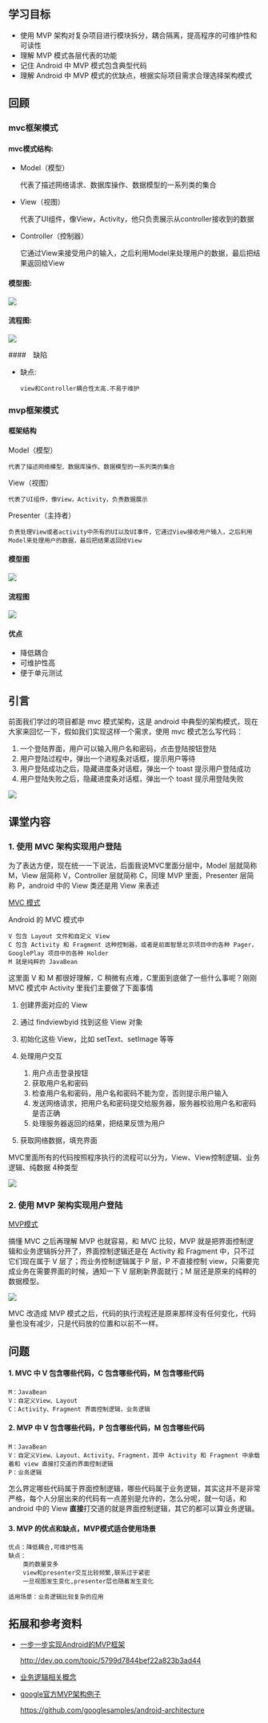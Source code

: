 

## 学习目标

* 使用 MVP 架构对复杂项目进行模块拆分，耦合隔离，提高程序的可维护性和可读性
* 理解 MVP 模式各层代表的功能
* 记住 Android 中 MVP 模式包含典型代码
* 理解 Android 中 MVP 模式的优缺点，根据实际项目需求合理选择架构模式

## 回顾

### mvc框架模式
#### mvc模式结构:

- Model（模型）

	 代表了描述网络请求、数据库操作、数据模型的一系列类的集合
- View（视图）

	代表了UI组件，像View，Activity，他只负责展示从controller接收到的数据
	
- Controller（控制器）
 
    它通过View来接受用户的输入，之后利用Model来处理用户的数据，最后把结果返回给View
	
#### 模型图:

![](/day01/img/mvc模型图.png)


#### 流程图:

![](/day01/img/mvc流程图.png)

####　缺陷

      
- 缺点:

      view和Controller耦合性太高.不易于维护


### mvp框架模式

#### 框架结构

Model（模型）

	代表了描述网络模型、数据库操作、数据模型的一系列类的集合
View（视图）

	代表了UI组件，像View，Activity，负责数据展示
Presenter（主持者）

    负责处理View或者activity中所有的UI以及UI事件，它通过View接收用户输入，之后利用Model来处理用户的数据，最后把结果返回给View

#### 模型图

![](/day01/img/mvp基础框架模型图.png)


#### 流程图

![](/day01/img/mvp基础框架图.png)

#### 优点

- 降低耦合
- 可维护性高
- 便于单元测试


## 引言

前面我们学过的项目都是 mvc 模式架构，这是 android 中典型的架构模式，现在大家来回忆一下，假如我们实现这样一个需求，使用 mvc 模式怎么写代码：

1. 一个登陆界面，用户可以输入用户名和密码，点击登陆按钮登陆
2. 用户登陆过程中，弹出一个进程条对话框，提示用户等待
3. 用户登陆成功之后，隐藏进度条对话框，弹出一个 toast 提示用户登陆成功
4. 用户登陆失败之后，隐藏进度条对话框，弹出一个 toast 提示用登陆失败

![](img/architecture001.png)

## 课堂内容

### 1. 使用 MVC 架构实现用户登陆

为了表达方便，现在统一一下说法，后面我说MVC里面分层中，Model 层就简称 M，View 层简称 V，Controller 层就简称 C，同理 MVP 里面，Presenter 层简称 P，android 中的 View 类还是用 View 来表述


[MVC 模式](/day01/006.01_MVC模式.md )

Android 的 MVC 模式中

```
V 包含 Layout 文件和自定义 View
C 包含 Activity 和 Fragment 这种控制器，或者是前面智慧北京项目中的各种 Pager，GooglePlay 项目中的各种 Holder
M 就是纯粹的 JavaBean
```

这里面 V 和 M 都很好理解，C 稍微有点难，C里面到底做了一些什么事呢？刚刚 MVC 模式中 Activity 里我们主要做了下面事情

1. 创建界面对应的 View
2. 通过 findviewbyid 找到这些 View 对象
3. 初始化这些 View，比如 setText、setImage 等等
4. 处理用户交互

   1. 用户点击登录按钮
   2. 获取用户名和密码
   3. 检查用户名和密码，用户名和密码不能为空，否则提示用户输入
   4. 发送网络请求，把用户名和密码提交给服务器，服务器校验用户名和密码是否正确
   5. 处理服务器返回的结果，把结果反馈为用户

5. 获取网络数据，填充界面

MVC里面所有的代码按照程序执行的流程可以分为，View、View控制逻辑、业务逻辑、纯数据 4种类型

![](img/architecture002.png)

### 2. 使用 MVP 架构实现用户登陆

[MVP模式](/day01/006.02_MVP模式.md )

搞懂 MVC 之后再理解 MVP 也就容易，和 MVC 比较，MVP 就是把界面控制逻辑和业务逻辑拆分开了，界面控制逻辑还是在 Activity 和 Fragment 中，只不过它们现在属于 V 层了；而业务控制逻辑属于 P 层，P 不直接控制 view，只需要完成业务在需要界面的时候，通知一下 V 层刷新界面就行；M 层还是原来的纯粹的数据模型。

![](img/architecture003.png[](/006.03))

MVC 改造成 MVP 模式之后，代码的执行流程还是原来那样没有任何变化，代码量也没有减少，只是代码放的位置和以前不一样。


## 问题

#### 1. MVC 中 V 包含哪些代码，C 包含哪些代码，M 包含哪些代码

```
M：JavaBean
V：自定义View、Layout
C：Activity、Fragment 界面控制逻辑，业务逻辑
```

#### 2. MVP 中 V 包含哪些代码，P 包含哪些代码，M 包含哪些代码

```
M：JavaBean
V：自定义View、Layout、Activity、Fragment，其中 Activity 和 Fragment 中承载着和 view 直接打交道的界面控制逻辑
P：业务逻辑
```

怎么界定哪些代码属于界面控制逻辑，哪些代码属于业务逻辑，其实这并不是非常严格，每个人分层出来的代码有一点差别是允许的，怎么分呢，就一句话，和 android 中的 View **直接**打交道的就是界面控制逻辑，其它的都可以算业务逻辑。

#### 3. MVP 的优点和缺点，MVP模式适合使用场景

```
优点：降低耦合,可维护性高
缺点：
    类的数量变多
    view和presenter交互比较频繁,联系过于紧密
    一旦视图发生变化,presenter层也随着发生变化
    
适用场景：业务逻辑比较复杂的应用
```


## 拓展和参考资料


- [一步一步实现Android的MVP框架](http://dev.qq.com/topic/5799d7844bef22a823b3ad44)

   http://dev.qq.com/topic/5799d7844bef22a823b3ad44
   
- [业务逻辑相关概念](/day01/006.03_业务逻辑相关概念.md)


- [google官方MVP架构例子](https://github.com/googlesamples/android-architecture)

   https://github.com/googlesamples/android-architecture



